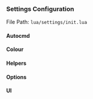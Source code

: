 
### Settings Configuration

File Path: `lua/settings/init.lua`

#### Autocmd

#### Colour

#### Helpers

#### Options

#### UI



